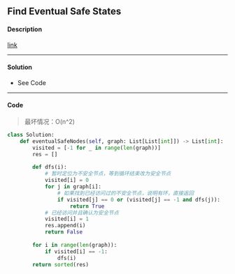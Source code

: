 ## Find Eventual Safe States

#### Description

[link](https://leetcode.com/problems/find-eventual-safe-states/)

---

#### Solution

- See Code

---

#### Code

> 最坏情况：O(n^2)

```python
class Solution:
    def eventualSafeNodes(self, graph: List[List[int]]) -> List[int]:
        visited = [-1 for _ in range(len(graph))]
        res = []
        
        def dfs(i):
            # 暂时定位为不安全节点，等到循环结束改为安全节点
            visited[i] = 0
            for j in graph[i]:
                # 如果找到已经访问过的不安全节点，说明有环，直接返回
                if visited[j] == 0 or (visited[j] == -1 and dfs(j)):
                    return True
            # 已经访问并且确认为安全节点
            visited[i] = 1
            res.append(i)
            return False
        
        for i in range(len(graph)):
            if visited[i] == -1:
                dfs(i)
        return sorted(res)
```